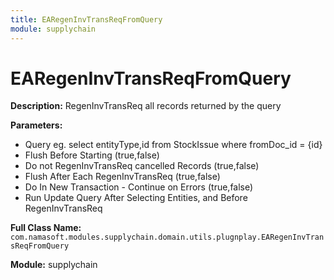 ```yaml
---
title: EARegenInvTransReqFromQuery
module: supplychain
---
```


# EARegenInvTransReqFromQuery

**Description:** RegenInvTransReq all records returned by the query

**Parameters:**
- Query eg. select entityType,id from StockIssue where fromDoc_id = {id}
- Flush Before Starting (true,false)
- Do not RegenInvTransReq cancelled Records (true,false)
- Flush After Each RegenInvTransReq (true,false)
- Do In New Transaction - Continue on Errors (true,false)
- Run Update Query After Selecting Entities, and Before RegenInvTransReq

**Full Class Name:** `com.namasoft.modules.supplychain.domain.utils.plugnplay.EARegenInvTransReqFromQuery`

**Module:** supplychain

